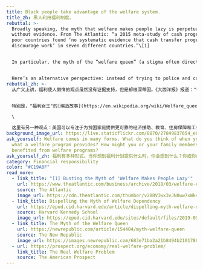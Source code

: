 ```yaml
---
title: Black people take advantage of the welfare system.
title_zh: 黑人利用福利制度。
rebuttal: >-
  Broadly speaking, the myth that welfare makes people lazy is perpetuated
  without evidence. From The Atlantic: “a 2015 meta-study of cash programs in
  poor countries found ‘no systematic evidence that cash transfer programs
  discourage work’ in seven different countries.”\[1] 


  In particular, the myth of the “welfare queen” (a stigma often directed at Black, single mothers) came from Ronald Reagan’s 1976 presidential campaign. Reagan was looking for a sensational story to advance his political campaign, which sought to reform U.S. social programs. He found it in Linda Taylor, an interracial woman who had a complicated upbringing and committed welfare fraud, along with a host of more serious crimes. Though her name was never used, “the woman from Chicago” stood for the idea that black people are too lazy to work, and incited outrage from the public—and the term stuck.


  Here’s an alternative perspective: instead of trying to police and catch the “freeloaders,” the U.S. can focus on providing poor families more reliable financial assistance, education, housing, and work training so that they can, in turn, focus on more long-term investments for their family. These are the types of investments that will see long-term benefits for an entire community.
rebuttal_zh: >-
  从广义上讲，福利使人懒惰的观点虽然没有证据支持，但是却根深蒂固。《大西洋报》报道："研究发现，2015年对贫穷国家现金援助计划中，没有证据表明现金转移计划使受到援助的七个国家的人民工作热情减少"。\[1]


  特别是，"福利女王"的[编造故事](https://en.wikipedia.org/wiki/Welfare_queen)（一种经常针对黑人单身母亲的耻辱）杜撰自罗纳德·里根1976年的总统竞选。里根当时正在寻找一个耸人听闻的故事来推进他的政治竞选，他的团队试图改革美国的社会福利。他在琳达·泰勒（LindaTaylor）身上发现了可以利用的契机，她成长背景复杂，犯有福利欺诈罪，并犯下许多更严重的罪行。虽然她的名字从未被使用过，但"来自芝加哥的女人"这个短语传达了一种对黑人的偏见，言外之意是黑人懒得工作，这句话最终激起了公众的愤怒——这个短语被停用了。\

  \

  这里有另一种观点：美国可以专注于为贫困家庭提供更可靠的经济援助、教育、住房保障和工作培训，这样他们就可以反过来专注于为他们的家庭进行更长期的投资，而不是时刻监管和抓获“搭便车不劳而获的人”。这些类型的投资将为整个社区带来长期利益。
background_image_url: https://live.staticflickr.com/8870/27849837654_e682c394c5_b.jpg
ask_yourself: Welfare comes in many forms. What do you think of when you imagine
  what a welfare program provides? How might you or your family members have
  benefited from welfare programs?
ask_yourself_zh: 福利有多种形式。当你想到福利计划提供什么时，你会想到什么？你或你的家庭成员如何从福利计划中受益？
category: Financial responsibility
color: "#C19A8F"
read_more:
  - link_title: "[1] Busting the Myth of 'Welfare Makes People Lazy'"
    url: https://www.theatlantic.com/business/archive/2018/03/welfare-childhood/555119/
    source: The Atlantic
    image_url: https://cdn.theatlantic.com/thumbor/v28BVIwx3vJN0ww7xWkvSArA_40=/0x293:3500x2262/1440x810/media/img/mt/2018/03/RTR3L2OJ/original.jpg
  - link_title: Dispelling the Myth of Welfare Dependency
    url: https://epod.cid.harvard.edu/article/dispelling-myth-welfare-dependency
    source: Harvard Kennedy School
    image_url: https://epod.cid.harvard.edu/sites/default/files/2019-09/47496-5.jpg
  - link_title: The Myth of the Welfare Queen
    url: https://newrepublic.com/article/154404/myth-welfare-queen
    source: The New Republic
    image_url: https://images.newrepublic.com/683e71ba2a21b8494b2101788c29625bf1cd250b.jpeg?auto=compress&ar=3%3A2&fit=crop&crop=faces&q=65&fm=jpg&ixlib=react-9.0.1&w=3038
  - url: https://prospect.org/economy/real-welfare-problem/
    link_title: The Real Welfare Problem
    source: The American Prospect
---
```

